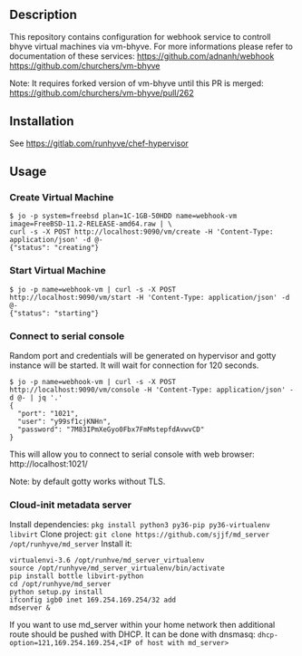 ## Description

This repository contains configuration for webhook service to controll bhyve virtual machines via vm-bhyve.
For more informations please refer to documentation of these services:
https://github.com/adnanh/webhook
https://github.com/churchers/vm-bhyve 

Note: It requires forked version of vm-bhyve until this PR is merged: https://github.com/churchers/vm-bhyve/pull/262

## Installation

See https://gitlab.com/runhyve/chef-hypervisor

## Usage

### Create Virtual Machine
```
$ jo -p system=freebsd plan=1C-1GB-50HDD name=webhook-vm image=FreeBSD-11.2-RELEASE-amd64.raw | \
curl -s -X POST http://localhost:9090/vm/create -H 'Content-Type: application/json' -d @-
{"status": "creating"}
```

### Start Virtual Machine
```
$ jo -p name=webhook-vm | curl -s -X POST http://localhost:9090/vm/start -H 'Content-Type: application/json' -d @-
{"status": "starting"}
```

### Connect to serial console 

Random port and credentials will be generated on hypervisor and gotty instance will be started. It will wait for connection for 120 seconds.

```
$ jo -p name=webhook-vm | curl -s -X POST http://localhost:9090/vm/console -H 'Content-Type: application/json' -d @- | jq '.'
{
  "port": "1021",
  "user": "y99sf1cjKNHn",
  "password": "7M83IPmXeGyo0Fbx7FmMstepfdAvwvCD"
}
```

This will allow you to connect to serial console with web browser: http://localhost:1021/

Note: by default gotty works without TLS.

### Cloud-init metadata server

Install dependencies:
`pkg install python3 py36-pip py36-virtualenv libvirt`
Clone project:
`git clone https://github.com/sjjf/md_server /opt/runhyve/md_server`
Install it:
```
virtualenvi-3.6 /opt/runhve/md_server_virtualenv
source /opt/runhyve/md_server_virtualenv/bin/activate
pip install bottle libvirt-python
cd /opt/runhyve/md_server
python setup.py install
ifconfig igb0 inet 169.254.169.254/32 add
mdserver &
```

If you want to use md_server within your home network then additional route should be pushed with DHCP.
It can be done with dnsmasq:
`
dhcp-option=121,169.254.169.254,<IP of host with md_server>
`
